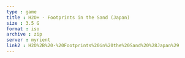 ```yaml
---
type : game
title : H2O+ - Footprints in the Sand (Japan)
size : 3.5 G
format : iso
archive : zip
server : myrient
link2 : H2O%2B%20-%20Footprints%20in%20the%20Sand%20%28Japan%29
---
```

